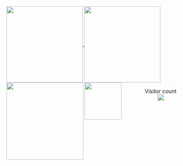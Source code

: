 <a href="#">
  <img height=200 align="center" src="https://my-stats-43gk.vercel.app/api?username=kekwX&show_icons=true&theme=radical&hide=contribs,issues&show=discussions_answered&rank_icon=github&include_all_commits=true&card_width=150" />
</a>
<a href="#">
  <img height=200 align="center" src="https://my-stats-43gk.vercel.app/api/top-langs/?username=kekwX&hide=css,scss&langs_count=10&layout=compact&theme=radical&card_width=150" />
</a>

<img align="left" height=202 src="https://github-readme-streak-stats-git-main-davids-projects-ad77adcc.vercel.app/?user=kekwX&theme=radical"/>
<img align="left" height=97 src="https://github-profile-trophy.vercel.app/?username=kekwX&theme=radical&no-frame=true&title=Stars,Followers,Commits&column=-1"/>




<p align="center">
  Visitor count<br>
  <img src="https://profile-counter.glitch.me/_kekwX/count.svg" />
</p>
